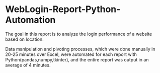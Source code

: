 # WebLogin-Report-Python-Automation
The goal in this report is to analyze the login performance of a website based on location.

Data manipulation and pivoting processes, which were done manually in 20-25 minutes over Excel, were automated for each report with Python(pandas,numpy,tkinter), and the entire report was output in an average of 4 minutes.
